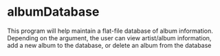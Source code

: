 # albumDatabase
This program will help maintain a flat-file database of album information. Depending on the argument, the user can view artist/album information, add a new album to the database, or delete an album from the database
